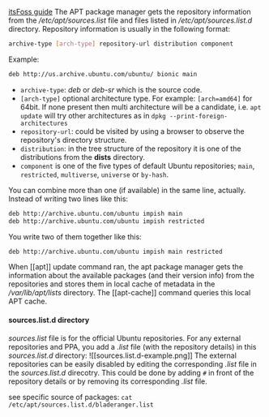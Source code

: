 [itsFoss guide](https://itsfoss.com/sources-list-ubuntu/)
The APT package manager gets the repository information from the */etc/apt/sources.list* file and files listed in */etc/apt/sources.list.d* directory. Repository information is usually in the following format:
```sh
archive-type [arch-type] repository-url distribution component
```

Example:
```sh
deb http://us.archive.ubuntu.com/ubuntu/ bionic main
```

- `archive-type`: *deb* or *deb-sr* which is the source code.
- `[arch-type]` optional architecture type. For example: `[arch=amd64]` for 64bit. If none present then multi architecture will be a candidate, i.e. `apt update` will try other architectures as in `dpkg --print-foreign-architectures`
- `repository-url`: could be visited by using a browser to observe the repository's directory structure.
- `distribution`: in the tree structure of the repository it is one of the distributions from the **dists** directory.
- `component` is one of the five types of default Ubuntu repositories; `main`, `restricted`, `multiverse`, `universe` or `by-hash`.

You can combine more than one (if available) in the same line, actually. Instead of writing two lines like this:
```sh
deb http://archive.ubuntu.com/ubuntu impish main
deb http://archive.ubuntu.com/ubuntu impish restricted
```
You write two of them together like this:
```sh
deb http://archive.ubuntu.com/ubuntu impish main restricted
```

When [[apt]] update command ran, the apt package manager gets the information about the available packages (and their version info) from the repositories and stores them in local cache of metadata in the */var/lib/apt/lists* directory. The [[apt-cache]] command queries this local APT cache.

#### sources.list.d directory
*sources.list* file is for the official Ubuntu repositories.  For any external repositories and PPA, you add a *.list* file (with the repository details) in this *sources.list.d* directory:
![[sources.list.d-example.png]]
The external repositories can be easily disabled by editing the corresponding *.list* file in the *sources.list.d* direcotry. This could be done by adding `#` in front of the repository details or by removing its corresponding *.list* file.

see specific source of packages:   `cat /etc/apt/sources.list.d/bladeranger.list`
